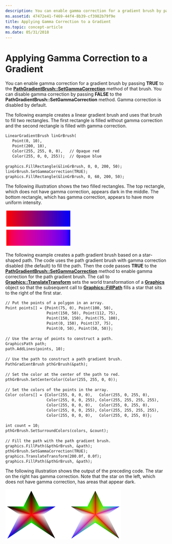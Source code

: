 ```yaml
---
description: You can enable gamma correction for a gradient brush by passing TRUE to the PathGradientBrush::SetGammaCorrection method of that brush.
ms.assetid: 47472e41-f469-44f4-8b39-cf3982b79f9e
title: Applying Gamma Correction to a Gradient
ms.topic: concept-article
ms.date: 05/31/2018
---
```


# Applying Gamma Correction to a Gradient

You can enable gamma correction for a gradient brush by passing **TRUE** to the [**PathGradientBrush::SetGammaCorrection**](/windows/desktop/api/Gdipluspath/nf-gdipluspath-pathgradientbrush-setgammacorrection) method of that brush. You can disable gamma correction by passing **FALSE** to the **PathGradientBrush::SetGammaCorrection** method. Gamma correction is disabled by default.

The following example creates a linear gradient brush and uses that brush to fill two rectangles. The first rectangle is filled without gamma correction and the second rectangle is filled with gamma correction.


```
LinearGradientBrush linGrBrush(
   Point(0, 10),
   Point(200, 10),
   Color(255, 255, 0, 0),   // Opaque red
   Color(255, 0, 0, 255));  // Opaque blue

graphics.FillRectangle(&linGrBrush, 0, 0, 200, 50);
linGrBrush.SetGammaCorrection(TRUE);
graphics.FillRectangle(&linGrBrush, 0, 60, 200, 50); 
```



The following illustration shows the two filled rectangles. The top rectangle, which does not have gamma correction, appears dark in the middle. The bottom rectangle, which has gamma correction, appears to have more uniform intensity.

![illustration showing two rectangles: the colored fill of the first varies in intensity, the fill of the second varies less](images/gammagradient1.png)

The following example creates a path gradient brush based on a star-shaped path. The code uses the path gradient brush with gamma correction disabled (the default) to fill the path. Then the code passes **TRUE** to the [**PathGradientBrush::SetGammaCorrection**](/windows/desktop/api/Gdipluspath/nf-gdipluspath-pathgradientbrush-setgammacorrection) method to enable gamma correction for the path gradient brush. The call to [**Graphics::TranslateTransform**](/windows/desktop/api/Gdiplusgraphics/nf-gdiplusgraphics-graphics-translatetransform) sets the world transformation of a [**Graphics**](/windows/desktop/api/gdiplusgraphics/nl-gdiplusgraphics-graphics) object so that the subsequent call to [**Graphics::FillPath**](/windows/desktop/api/Gdiplusgraphics/nf-gdiplusgraphics-graphics-fillpath) fills a star that sits to the right of the first star.


```
// Put the points of a polygon in an array.
Point points[] = {Point(75, 0), Point(100, 50), 
                  Point(150, 50), Point(112, 75),
                  Point(150, 150), Point(75, 100), 
                  Point(0, 150), Point(37, 75), 
                  Point(0, 50), Point(50, 50)};

// Use the array of points to construct a path.
GraphicsPath path;
path.AddLines(points, 10);

// Use the path to construct a path gradient brush.
PathGradientBrush pthGrBrush(&path);

// Set the color at the center of the path to red.
pthGrBrush.SetCenterColor(Color(255, 255, 0, 0));

// Set the colors of the points in the array.
Color colors[] = {Color(255, 0, 0, 0),   Color(255, 0, 255, 0),
                  Color(255, 0, 0, 255), Color(255, 255, 255, 255), 
                  Color(255, 0, 0, 0),   Color(255, 0, 255, 0), 
                  Color(255, 0, 0, 255), Color(255, 255, 255, 255),
                  Color(255, 0, 0, 0),   Color(255, 0, 255, 0)};

int count = 10;
pthGrBrush.SetSurroundColors(colors, &count);

// Fill the path with the path gradient brush.
graphics.FillPath(&pthGrBrush, &path);
pthGrBrush.SetGammaCorrection(TRUE);
graphics.TranslateTransform(200.0f, 0.0f);
graphics.FillPath(&pthGrBrush, &path);
```



The following illustration shows the output of the preceding code. The star on the right has gamma correction. Note that the star on the left, which does not have gamma correction, has areas that appear dark.

![illustration of two five-pointed starts with colored gradient fill; the first has dark areas, the second does not](images/gammagradient2.png)

 

 



